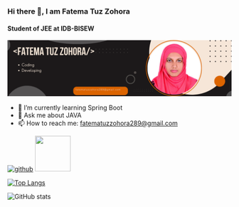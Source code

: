 ### Hi there 👋, I am Fatema Tuz Zohora
#### Student of JEE at IDB-BISEW
![Student of JEE at IDB-BISEW](https://github.com/fatemazohor/fatemazohor/blob/main/github%20banner.png)




- 🌱 I’m currently learning Spring Boot 
- 💬 Ask me about JAVA 
- 📫 How to reach me: fatematuzzohora289@gmail.com 


[<img src='https://cdn.jsdelivr.net/npm/simple-icons@3.0.1/icons/github.svg' alt='github' height='40'>](https://github.com/fatemazohor) 
[<img src="Screenshot/Java.png" width="80" height="80">](svg/android.svg)

[![Top Langs](https://github-readme-stats.vercel.app/api/top-langs/?username=fatemazohor)](https://github.com/anuraghazra/github-readme-stats)

![GitHub stats](https://github-stats-alpha.vercel.app/api?username=fatemazohor)  

